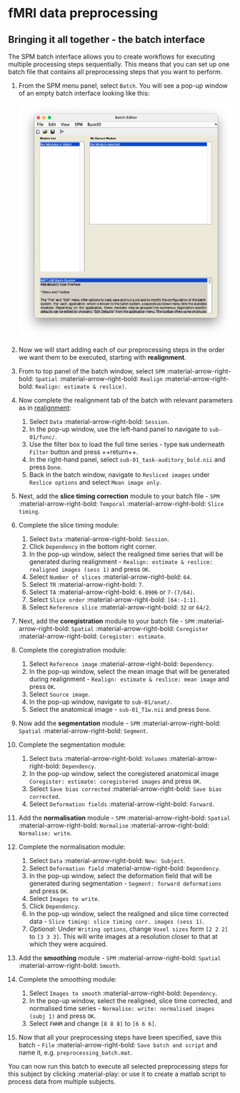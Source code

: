 # fMRI data preprocessing

## Bringing it all together - the batch interface

The SPM batch interface allows you to create workflows for executing multiple processing steps sequentially. This means that you can set up one batch file that contains all preprocessing steps that you want to perform. 

1. From the SPM menu panel, select `Batch`. You will see a pop-up window of an empty batch interface looking like this:

    ![](../../../../assets/figures/batch.png)

2. Now we will start adding each of our preprocessing steps in the order we want them to be executed, starting with **realignment**. 
3. From to top panel of the batch window, select `SPM` :material-arrow-right-bold: `Spatial` :material-arrow-right-bold: `Realign` :material-arrow-right-bold: `Realign: estimate & reslice)`. 
4. Now complete the realignment tab of the batch with relevant parameters as in [realignment](./realignment.md):
    1. Select `Data` :material-arrow-right-bold: `Session`. 
    2. In the pop-up window, use the left-hand panel to navigate to `sub-01/func/`. 
    3. Use the filter box to load the full time series - type `NaN` underneath `Filter` button and press ++return++.
    4. In the right-hand panel, select `sub-01_task-auditory_bold.nii` and press `Done`.
    5. Back in the batch window, navigate to `Resliced images` under `Reslice options` and select `Mean image only`. 
5. Next, add the **slice timing correction** module to your batch file -  `SPM` :material-arrow-right-bold: `Temporal` :material-arrow-right-bold: `Slice timing`.
6. Complete the slice timing module:
    1. Select `Data` :material-arrow-right-bold: `Session`.
    2. Click `Dependency` in the bottom right corner.
    3. In the pop-up window, select the realigned time series that will be generated during realignment - `Realign: estimate & reslice: realigned images (sess 1)` and press `OK`.
    4. Select `Number of slices` :material-arrow-right-bold: `64`.
    5. Select `TR` :material-arrow-right-bold: `7`.
    6. Select `TA` :material-arrow-right-bold: `6.8906` or `7-(7/64)`.
    7. Select `Slice order` :material-arrow-right-bold: `[64:-1:1]`.
    8. Select `Reference slice` :material-arrow-right-bold: `32` or `64/2`.
7. Next, add the **coregistration** module to your batch file - `SPM` :material-arrow-right-bold: `Spatial` :material-arrow-right-bold: `Coregister` :material-arrow-right-bold: `Coregister: estimate`. 
8. Complete the coregistration module:
    1. Select `Reference image` :material-arrow-right-bold: `Dependency`.
    2. In the pop-up window, select the mean image that will be generated during realignment - `Realign: estimate & reslice: mean image` and press `OK`.
    3. Select `Source image`.
    4. In the pop-up window, navigate to `sub-01/anat/`. 
    5. Select the anatomical image - `sub-01_T1w.nii` and press `Done`.
9. Now add the **segmentation** module - `SPM` :material-arrow-right-bold: `Spatial` :material-arrow-right-bold: `Segment`.
10. Complete the segmentation module:
    1. Select `Data` :material-arrow-right-bold: `Volumes` :material-arrow-right-bold: `Dependency`. 
    2. In the pop-up window, select the coregistered anatomical image `Coregister: estimate: coregistered images` and press `OK`.
    3. Select `Save bias corrected` :material-arrow-right-bold: `Save bias corrected`.
    4. Select `Deformation fields` :material-arrow-right-bold: `Forward`.
11. Add the **normalisation** module - `SPM` :material-arrow-right-bold: `Spatial` :material-arrow-right-bold: `Normalise` :material-arrow-right-bold: `Normalise: write`.
12. Complete the normalisation module:
    1. Select `Data` :material-arrow-right-bold: `New: Subject`.
    2. Select `Deformation field` :material-arrow-right-bold: `Dependency`.
    3. In the pop-up window, select the deformation field that will be generated during segmentation - `Segment: forward deformations` and press `OK`.
    4. Select `Images to write`.
    5. Click `Dependency`.
    6. In the pop-up window, select the realigned and slice time corrected data - `Slice timing: slice timing corr. images (sess 1)`.
    7. *Optional*: Under `Writing options`, change `Voxel sizes` form `[2 2 2]` to `[3 3 3]`. This will write images at a resolution closer to that at which they were acquired.
13. Add the **smoothing** module - `SPM` :material-arrow-right-bold: `Spatial` :material-arrow-right-bold: `Smooth`.
14. Complete the smoothing module:
    1. Select `Images to smooth` :material-arrow-right-bold: `Dependency`.
    2. In the pop-up window, select the realigned, slice time corrected, and normalised time series - `Normalise: write: normalised images (subj 1)` and press `OK`.
    3. Select `FWHM` and change `[8 8 8]` to `[6 6 6]`.
15. Now that all your preprocessing steps have been specified, save this batch - `File` :material-arrow-right-bold: `Save batch and script` and name it, e.g. `preprocessing_batch.mat`.

You can now run this batch to execute all selected preprocessing steps for this subject by clicking :material-play: or use it to create a matlab script to process data from multiple subjects. 